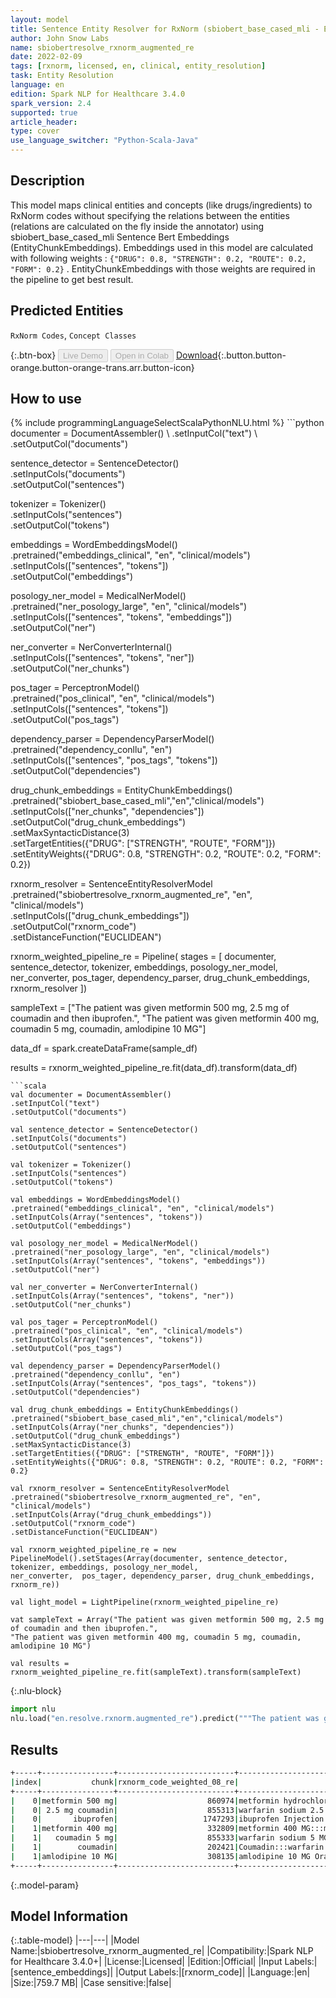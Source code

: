 ```yaml
---
layout: model
title: Sentence Entity Resolver for RxNorm (sbiobert_base_cased_mli - EntityChunkEmbeddings)
author: John Snow Labs
name: sbiobertresolve_rxnorm_augmented_re
date: 2022-02-09
tags: [rxnorm, licensed, en, clinical, entity_resolution]
task: Entity Resolution
language: en
edition: Spark NLP for Healthcare 3.4.0
spark_version: 2.4
supported: true
article_header:
type: cover
use_language_switcher: "Python-Scala-Java"
---
```


## Description

This model maps clinical entities and concepts (like drugs/ingredients) to RxNorm codes without specifying the relations between the entities (relations are calculated on the fly inside the annotator) using sbiobert_base_cased_mli Sentence Bert Embeddings (EntityChunkEmbeddings). Embeddings used in this model are calculated with following weights : `{"DRUG": 0.8, "STRENGTH": 0.2, "ROUTE": 0.2, "FORM": 0.2}` . EntityChunkEmbeddings with those weights are required in the pipeline to get best result.

## Predicted Entities

`RxNorm Codes`, `Concept Classes`

{:.btn-box}
<button class="button button-orange" disabled>Live Demo</button>
<button class="button button-orange" disabled>Open in Colab</button>
[Download](https://s3.amazonaws.com/auxdata.johnsnowlabs.com/clinical/models/sbiobertresolve_rxnorm_augmented_re_en_3.4.0_2.4_1644395696788.zip){:.button.button-orange.button-orange-trans.arr.button-icon}

## How to use



<div class="tabs-box" markdown="1">
{% include programmingLanguageSelectScalaPythonNLU.html %}
```python
documenter = DocumentAssembler() \
.setInputCol("text") \
.setOutputCol("documents")

sentence_detector = SentenceDetector() \
.setInputCols("documents") \
.setOutputCol("sentences")

tokenizer = Tokenizer() \
.setInputCols("sentences") \
.setOutputCol("tokens")

embeddings = WordEmbeddingsModel() \
.pretrained("embeddings_clinical", "en", "clinical/models")\
.setInputCols(["sentences", "tokens"])\
.setOutputCol("embeddings")

posology_ner_model = MedicalNerModel()\
.pretrained("ner_posology_large", "en", "clinical/models")\
.setInputCols(["sentences", "tokens", "embeddings"])\
.setOutputCol("ner")

ner_converter = NerConverterInternal()\
.setInputCols(["sentences", "tokens", "ner"])\
.setOutputCol("ner_chunks")

pos_tager = PerceptronModel()\
.pretrained("pos_clinical", "en", "clinical/models")\
.setInputCols(["sentences", "tokens"])\
.setOutputCol("pos_tags")

dependency_parser = DependencyParserModel()\
.pretrained("dependency_conllu", "en")\
.setInputCols(["sentences", "pos_tags", "tokens"])\
.setOutputCol("dependencies")

drug_chunk_embeddings = EntityChunkEmbeddings()\
.pretrained("sbiobert_base_cased_mli","en","clinical/models")\
.setInputCols(["ner_chunks", "dependencies"])\
.setOutputCol("drug_chunk_embeddings")\
.setMaxSyntacticDistance(3)\
.setTargetEntities({"DRUG": ["STRENGTH", "ROUTE", "FORM"]})\
.setEntityWeights({"DRUG": 0.8, "STRENGTH": 0.2, "ROUTE": 0.2, "FORM": 0.2})

rxnorm_resolver = SentenceEntityResolverModel\
.pretrained("sbiobertresolve_rxnorm_augmented_re", "en", "clinical/models")\
.setInputCols(["drug_chunk_embeddings"])\
.setOutputCol("rxnorm_code")\
.setDistanceFunction("EUCLIDEAN")

rxnorm_weighted_pipeline_re = Pipeline(
stages = [
documenter,
sentence_detector,
tokenizer,
embeddings,
posology_ner_model,
ner_converter,
pos_tager,
dependency_parser,
drug_chunk_embeddings,
rxnorm_resolver
])

sampleText = ["The patient was given metformin 500 mg, 2.5 mg of coumadin and then ibuprofen.",
"The patient was given metformin 400 mg, coumadin 5 mg, coumadin, amlodipine 10 MG"]

data_df = spark.createDataFrame(sample_df)

results = rxnorm_weighted_pipeline_re.fit(data_df).transform(data_df)

```
```scala
val documenter = DocumentAssembler() 
.setInputCol("text") 
.setOutputCol("documents")

val sentence_detector = SentenceDetector() 
.setInputCols("documents") 
.setOutputCol("sentences")

val tokenizer = Tokenizer() 
.setInputCols("sentences") 
.setOutputCol("tokens")

val embeddings = WordEmbeddingsModel() 
.pretrained("embeddings_clinical", "en", "clinical/models")
.setInputCols(Array("sentences", "tokens"))
.setOutputCol("embeddings")

val posology_ner_model = MedicalNerModel()
.pretrained("ner_posology_large", "en", "clinical/models")
.setInputCols(Array("sentences", "tokens", "embeddings"))
.setOutputCol("ner")

val ner_converter = NerConverterInternal()
.setInputCols(Array("sentences", "tokens", "ner"))
.setOutputCol("ner_chunks")

val pos_tager = PerceptronModel()
.pretrained("pos_clinical", "en", "clinical/models")
.setInputCols(Array("sentences", "tokens"))
.setOutputCol("pos_tags")

val dependency_parser = DependencyParserModel()
.pretrained("dependency_conllu", "en")
.setInputCols(Array("sentences", "pos_tags", "tokens"))
.setOutputCol("dependencies")

val drug_chunk_embeddings = EntityChunkEmbeddings()
.pretrained("sbiobert_base_cased_mli","en","clinical/models")
.setInputCols(Array("ner_chunks", "dependencies"))
.setOutputCol("drug_chunk_embeddings")
.setMaxSyntacticDistance(3)
.setTargetEntities({"DRUG": ["STRENGTH", "ROUTE", "FORM"]})
.setEntityWeights({"DRUG": 0.8, "STRENGTH": 0.2, "ROUTE": 0.2, "FORM": 0.2}

val rxnorm_resolver = SentenceEntityResolverModel
.pretrained("sbiobertresolve_rxnorm_augmented_re", "en", "clinical/models")
.setInputCols(Array("drug_chunk_embeddings"))
.setOutputCol("rxnorm_code")
.setDistanceFunction("EUCLIDEAN")

val rxnorm_weighted_pipeline_re = new PipelineModel().setStages(Array(documenter, sentence_detector, tokenizer, embeddings, posology_ner_model, 
ner_converter,  pos_tager, dependency_parser, drug_chunk_embeddings, rxnorm_re))

val light_model = LightPipeline(rxnorm_weighted_pipeline_re)

vat sampleText = Array("The patient was given metformin 500 mg, 2.5 mg of coumadin and then ibuprofen.",
"The patient was given metformin 400 mg, coumadin 5 mg, coumadin, amlodipine 10 MG")

val results = rxnorm_weighted_pipeline_re.fit(sampleText).transform(sampleText)

```


{:.nlu-block}
```python
import nlu
nlu.load("en.resolve.rxnorm.augmented_re").predict("""The patient was given metformin 400 mg, coumadin 5 mg, coumadin, amlodipine 10 MG""")
```

</div>

## Results

```bash
+-----+----------------+--------------------------+--------------------------------------------------+
|index|           chunk|rxnorm_code_weighted_08_re|                                      Concept_Name|
+-----+----------------+--------------------------+--------------------------------------------------+
|    0|metformin 500 mg|                    860974|metformin hydrochloride 500 MG:::metformin 500 ...|
|    0| 2.5 mg coumadin|                    855313|warfarin sodium 2.5 MG [Coumadin]:::warfarin so...|
|    0|       ibuprofen|                   1747293|ibuprofen Injection:::ibuprofen Pill:::ibuprofe...|
|    1|metformin 400 mg|                    332809|metformin 400 MG:::metformin 250 MG Oral Tablet...|
|    1|   coumadin 5 mg|                    855333|warfarin sodium 5 MG [Coumadin]:::warfarin sodi...|
|    1|        coumadin|                    202421|Coumadin:::warfarin sodium 2 MG/ML Injectable S...|
|    1|amlodipine 10 MG|                    308135|amlodipine 10 MG Oral Tablet:::amlodipine 10 MG...|
+-----+----------------+--------------------------+--------------------------------------------------+
```

{:.model-param}
## Model Information

{:.table-model}
|---|---|
|Model Name:|sbiobertresolve_rxnorm_augmented_re|
|Compatibility:|Spark NLP for Healthcare 3.4.0+|
|License:|Licensed|
|Edition:|Official|
|Input Labels:|[sentence_embeddings]|
|Output Labels:|[rxnorm_code]|
|Language:|en|
|Size:|759.7 MB|
|Case sensitive:|false|
